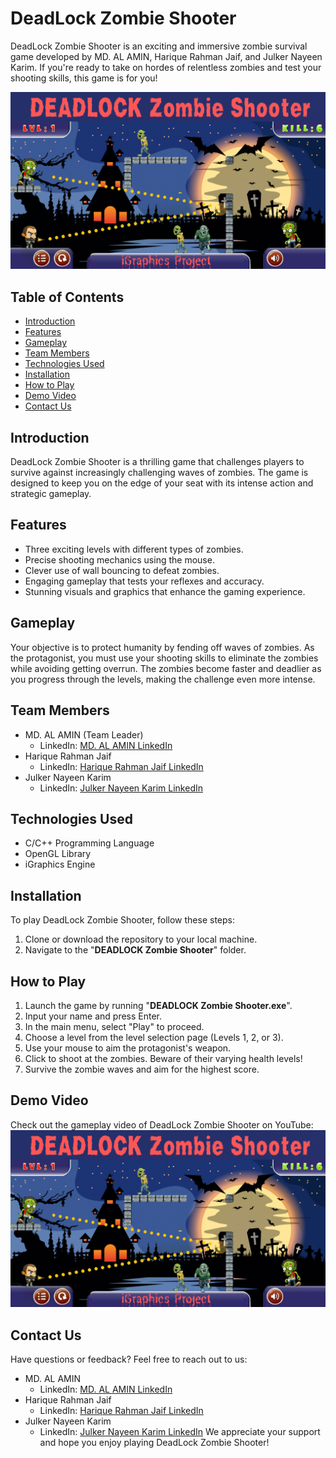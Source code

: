 # DeadLock Zombie Shooter

DeadLock Zombie Shooter is an exciting and immersive zombie survival game developed by MD. AL AMIN, Harique Rahman Jaif, and Julker Nayeen Karim. If you're ready to take on hordes of relentless zombies and test your shooting skills, this game is for you!

![Gameplay Screenshot](DEADLOCK%20Zombie%20Shooter%20iGraphics%20Project.png)

## Table of Contents

- [Introduction](#introduction)
- [Features](#features)
- [Gameplay](#gameplay)
- [Team Members](#team-members)
- [Technologies Used](#technologies-used)
- [Installation](#installation)
- [How to Play](#how-to-play)
- [Demo Video](#demo-video)
- [Contact Us](#contact-us)

## Introduction

DeadLock Zombie Shooter is a thrilling game that challenges players to survive against increasingly challenging waves of zombies. The game is designed to keep you on the edge of your seat with its intense action and strategic gameplay.

## Features

- Three exciting levels with different types of zombies.
- Precise shooting mechanics using the mouse.
- Clever use of wall bouncing to defeat zombies.
- Engaging gameplay that tests your reflexes and accuracy.
- Stunning visuals and graphics that enhance the gaming experience.

## Gameplay

Your objective is to protect humanity by fending off waves of zombies. As the protagonist, you must use your shooting skills to eliminate the zombies while avoiding getting overrun. The zombies become faster and deadlier as you progress through the levels, making the challenge even more intense.

## Team Members

- MD. AL AMIN (Team Leader)
  - LinkedIn: [MD. AL AMIN LinkedIn](https://www.linkedin.com/in/alaminxpro/)
- Harique Rahman Jaif
  - LinkedIn: [Harique Rahman Jaif LinkedIn](https://www.linkedin.com/in/harique-rahman-jaif/)
- Julker Nayeen Karim
  - LinkedIn: [Julker Nayeen Karim LinkedIn](#)
## Technologies Used

- C/C++ Programming Language
- OpenGL Library
- iGraphics Engine

## Installation

To play DeadLock Zombie Shooter, follow these steps:

1. Clone or download the repository to your local machine.
2. Navigate to the "**DEADLOCK Zombie Shooter**" folder.

## How to Play

1. Launch the game by running "**DEADLOCK Zombie Shooter.exe**".
2. Input your name and press Enter.
3. In the main menu, select "Play" to proceed.
4. Choose a level from the level selection page (Levels 1, 2, or 3).
5. Use your mouse to aim the protagonist's weapon.
6. Click to shoot at the zombies. Beware of their varying health levels!
7. Survive the zombie waves and aim for the highest score.

## Demo Video

Check out the gameplay video of DeadLock Zombie Shooter on YouTube:
[![DeadLock Zombie Shooter Gameplay](DEADLOCK%20Zombie%20Shooter%20iGraphics%20Project.png)](https://youtu.be/bjpfGj7gt4M?si=iQS2TpyjV1-gTzOz)

## Contact Us

Have questions or feedback? Feel free to reach out to us:

- MD. AL AMIN
  - LinkedIn: [MD. AL AMIN LinkedIn](https://www.linkedin.com/in/alaminxpro/)
- Harique Rahman Jaif
  - LinkedIn: [Harique Rahman Jaif LinkedIn](https://www.linkedin.com/in/harique-rahman-jaif/)
- Julker Nayeen Karim
  - LinkedIn: [Julker Nayeen Karim LinkedIn](#)
We appreciate your support and hope you enjoy playing DeadLock Zombie Shooter!

